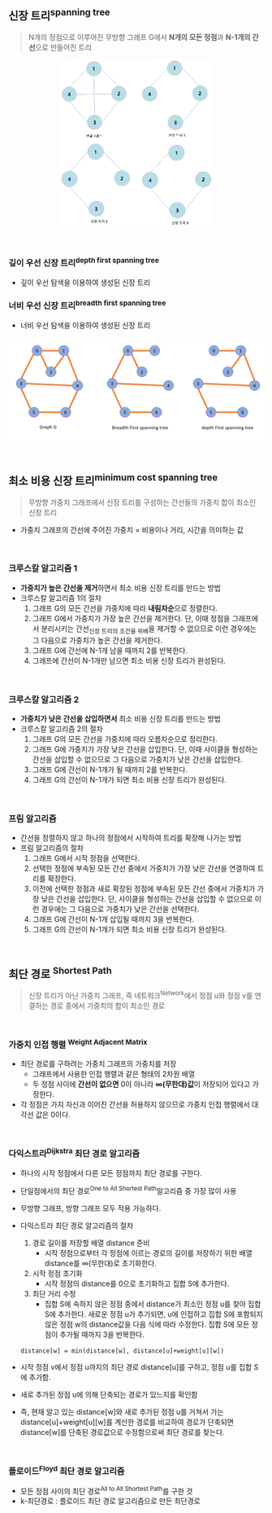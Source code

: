 ## 신장 트리<sup>spanning tree</sup>

> N개의 정점으로 이루어진 무방향 그래프 G에서 **N개의 모든 정점**과 **N-1개의 간선**으로 만들어진 트리

<p align="center">
<img src="./img/spanning_tree.png" width = 300px>
</p>

<br>

<h3> 깊이 우선 신장 트리<sup>depth first spanning tree</sup></h3>

- 깊이 우선 탐색을 이용하여 생성된 신장 트리

<h3>너비 우선 신장 트리<sup>breadth first spanning tree</sup></h3>

- 너비 우선 탐색을 이용하여 생성된 신장 트리


<p align="center">
<img src="./img/dfs_bfs_spanning_tree.png" width = 600px>
</p>

<br>

## 최소 비용 신장 트리<sup>minimum cost spanning tree</sup>

> 무방향 가중치 그래프에서 신장 트리를 구성하는 간선들의 가중치 합이 최소인 신장 트리
    
- 가중치 그래프의 간선에 주어진 가중치 = 비용이나 거리, 시간을 의미하는 값

<br>


<h3>크루스칼 알고리즘 1</h3>

- **가중치가 높은 간선을 제거**하면서 최소 비용 신장 트리를 만드는 방법
- 크루스칼 알고리즘 1의 절차
    1. 그래프 G의 모든 간선을 가중치에 따라 **내림차순**으로 정렬한다.
    2. 그래프 G에서 가중치가 가장 높은 간선을 제거한다. 단, 이때 정점을 그래프에서 분리시키는 간선<sub>신장 트리의 조건을 위배</sub>을 제거할 수 없으므로 이런 경우에는 그 다음으로 가중치가 높은 간선을 제거한다.
    3. 그래프 G에 간선에 N-1개 남을 때까지 2를 반복한다.
    4. 그래프에 간선이 N-1개만 남으면 최소 비용 신장 트리가 완성된다.

<br>

<h3> 크루스칼 알고리즘 2 </h3>

- **가중치가 낮은 간선을 삽입하면서** 최소 비용 신장 트리를 만드는 방법
- 크루스칼 알고리즘 2의 절차
    1. 그래프 G의 모든 간선을 가중치에 따라 오름차순으로 정리한다. 
    2. 그래프 G에 가중치가 가장 낮은 간선을 삽입한다. 단, 이때 사이클을 형성하는 간선을 삽입할 수 없으므로 그 다음으로 가중치가 낮은 간선을 삽입한다.
    3. 그래프 G에 간선이 N-1개가 될 때까지 2를 반복한다.
    4. 그래프 G의 간선이 N-1개가 되면 최소 비용 신장 트리가 완성된다.

<br>

<h3>프림 알고리즘</h3>

- 간선을 정렬하지 않고 하나의 정점에서 시작하여 트리를 확장해 나가는 방법
- 프림 알고리즘의 절차
  1. 그래프 G에서 시작 정점을 선택한다.
  2. 선택한 정점에 부속된 모든 간선 중에서 가중치가 가장 낮은 간선을 연결하여 트리를 확장한다.
  3. 이전에 선택한 정점과 새로 확장된 정점에 부속된 모든 간선 중에서 가중치가 가장 낮은 간선을 삽입한다. 단, 사이클을 형성하는 간선을 삽입할 수 없으므로 이런 경우에는 그 다음으로 가중치가 낮은 간선을 선택한다.
  4. 그래프 G에 간선이 N-1개 삽입될 때까지 3을 반복한다.
  5. 그래프 G의 간선이 N-1개가 되면 최소 비용 신장 트리가 완성된다.


<br>

## 최단 경로 <sup> Shortest Path</sup>

> 신장 트리가 아닌 가중치 그래프, 즉 네트워크<sup>Network</sup>에서 정점 u와 정점 v를 연결하는 경로 중에서 가중치의 합이 최소인 경로


<br>
<h3> 가중치 인접 행렬 <sup> Weight Adjacent Matrix</sup></h3>

- 최단 경로를 구하려는 가중치 그래프의 가중치를 저장   
  - 그래프에서 사용한 인접 행렬과 같은 형태의 2차원 배열
  - 두 정점 사이에 **간선이 없으면** 0이 아니라 **∞(무한대)값**이 저장되어 있다고 가정한다.
- 각 정점은 가지 자신과 이어진 간선을 허용하지 않으므로 가중치 인접 행렬에서 대각선 값은 0이다.


<br>

<h3> 다익스트라<sup>Dijkstra</sup> 최단 경로 알고리즘</h3>

- 하나의 시작 정점에서 다른 모든 정점까지 최단 경로를 구한다.
- 단일점에서의 최단 경로<sup>One to All Shortest Path</sup>알고리즘 중 가장 많이 사용
- 무방향 그래프, 방향 그래프 모두 적용 가능하다.
- 다익스트라 최단 경로 알고리즘의 절차
    1. 경로 길이를 저장할 배열 distance 준비    
        - 시작 정점으로부터 각 정점에 이르는 경로의 길이를 저장하기 위한 배열 distance를  ∞(무한대)로 초기화한다.
   2. 시작 정점 초기화
      - 시작 정점의 distance를 0으로 초기화하고 집합 S에 추가한다.
  2. 최단 거리 수정
      - 집합 S에 속하지 않은 정점 중에서 distance가 최소인 정점 u를 찾아 집합 S에 추가한다. 새로운 정점 u가 추가되면, u에 인접하고 집합 S에 포함되지 않은 정점 w의 distance값을 다음 식에 따라 수정한다. 집합 S에 모든 정점이 추가될 때까지 3을 반복한다.
  ```
  distance[w] = min(distance[w], distance[u]+weight[u][w])
  ```

- 시작 정점 v에서 정점 u까지의 최단 경로 distance[u]를 구하고, 정점 u를 집합 S에 추가함.
- 새로 추가된 정점 u에 의해 단축되는 경로가 있느지를 확인함
- 즉, 현재 알고 있는 distance[w]와 새로 추가된 정점 u를 거쳐서 가는 distance[u]+weight[u][w]를 계산한 경로를 비교하여 경로가 단축되면 distance[w]를 단축된 경로값으로 수정함으로써 최단 경로를 찾는다. 

<br>

<h3> 플로이드<sup>Floyd</sup> 최단 경로 알고리즘</h3>
  
- 모든 정점 사이의 최단 경로<sup>All to All Shortest Path</sup>를 구한 것
- k-최단경로 : 플로이드 최단 경로 알고리즘으로 만든 최단경로
